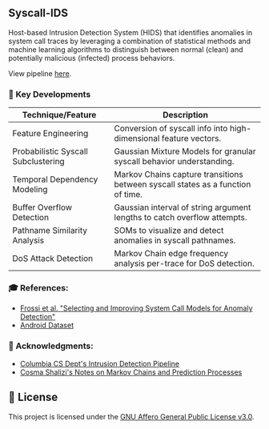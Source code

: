 ## Syscall-IDS

Host-based Intrusion Detection System (HIDS) that identifies anomalies in system call traces by leveraging a combination of statistical methods and machine learning algorithms to distinguish between normal (clean) and potentially malicious (infected) process behaviors.

View pipeline <a href="https://github.com/Vismay-dev/SysCall-IDS/blob/main/notebooks/subcom_pipeline.ipynb" target="_blank">here</a>.

### 🌟 Key Developments

| Technique/Feature                   | Description                                                                     |
|-------------------------------------|---------------------------------------------------------------------------------|
| Feature Engineering                 | Conversion of syscall info into high-dimensional feature vectors.               |
| Probabilistic Syscall Subclustering | Gaussian Mixture Models for granular syscall behavior understanding.            |
| Temporal Dependency Modeling        | Markov Chains capture transitions between syscall states as a function of time. |
| Buffer Overflow Detection           | Gaussian interval of string argument lengths to catch overflow attempts.        |
| Pathname Similarity Analysis        | SOMs to visualize and detect anomalies in syscall pathnames.                    |
| DoS Attack Detection                | Markov Chain edge frequency analysis per-trace for DoS detection.                |

### 🎓 References:

- <a href="https://maggi.cc/publication/frossi_hybridsyscalls_2009/frossi_hybridsyscalls_2009.pdf" target="_blank">Frossi et al. "Selecting and Improving System Call Models for Anomaly Detection"</a>
- <a href="https://ieeexplore.ieee.org/document/9796248" target="_blank">Android Dataset</a>

### 🙏 Acknowledgments:

- <a href="http://ids.cs.columbia.edu/sites/default/files/smt-syscall-discex01.pdf" target="_blank">Columbia CS Dept's Intrusion Detection Pipeline</a>
- <a href="http://bactra.org/notebooks/prediction-process.html" target="_blank">Cosma Shalizi's Notes on Markov Chains and Prediction Processes</a>

## 📝 License

This project is licensed under the <a href="https://www.gnu.org/licenses/agpl-3.0.en.html" target="_blank">GNU Affero General Public License v3.0</a>.
